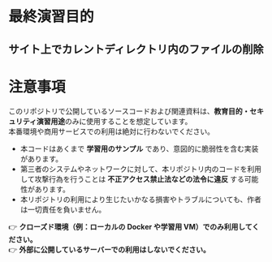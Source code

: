 # 最終演習目的
## サイト上でカレントディレクトリ内のファイルの削除

# 注意事項
このリポジトリで公開しているソースコードおよび関連資料は、**教育目的・セキュリティ演習用途**のみに使用することを想定しています。  
本番環境や商用サービスでの利用は絶対に行わないでください。  

- 本コードはあくまで **学習用のサンプル** であり、意図的に脆弱性を含む実装があります。  
- 第三者のシステムやネットワークに対して、本リポジトリ内のコードを利用して攻撃行為を行うことは **不正アクセス禁止法などの法令に違反** する可能性があります。  
- 本リポジトリの利用により生じたいかなる損害やトラブルについても、作者は一切責任を負いません。  

👉 **クローズド環境（例：ローカルの Docker や学習用 VM）でのみ利用してください。**  
👉 **外部に公開しているサーバーでの利用はしないでください。**
